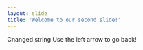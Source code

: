 ```yaml
---
layout: slide
title: "Welcome to our second slide!"
---
```

Cnanged string
Use the left arrow to go back!
